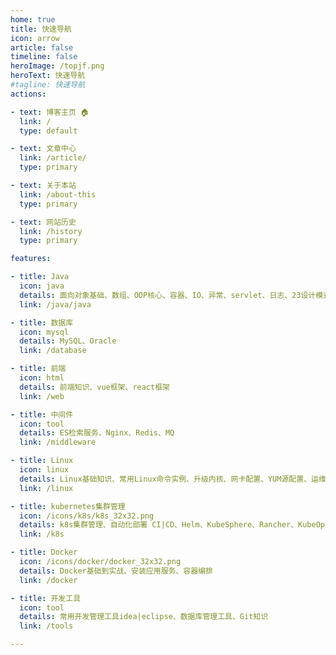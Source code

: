 ```yaml
---
home: true
title: 快速导航
icon: arrow
article: false
timeline: false
heroImage: /topjf.png
heroText: 快速导航
#tagline: 快速导航
actions:

- text: 博客主页 🏠
  link: /
  type: default

- text: 文章中心
  link: /article/
  type: primary

- text: 关于本站
  link: /about-this
  type: primary

- text: 网站历史
  link: /history
  type: primary

features:

- title: Java
  icon: java
  details: 面向对象基础、数组、OOP核心、容器、IO、异常、servlet、日志、23设计模式、异步、分布式服务、JVM、swagger、OSS服务等。
  link: /java/java

- title: 数据库
  icon: mysql
  details: MySQL、Oracle
  link: /database

- title: 前端
  icon: html
  details: 前端知识、vue框架、react框架
  link: /web

- title: 中间件
  icon: tool
  details: ES检索服务、Nginx、Redis、MQ
  link: /middleware

- title: Linux
  icon: linux
  details: Linux基础知识、常用Linux命令实例、升级内核、网卡配置、YUM源配置、运维监控工具、ansible管理工具、jenkins自动部署、命令大全
  link: /linux

- title: kubernetes集群管理
  icon: /icons/k8s/k8s_32x32.png
  details: k8s集群管理、自动化部署 CI|CD、Helm、KubeSphere、Rancher、KubeOperator
  link: /k8s

- title: Docker
  icon: /icons/docker/docker_32x32.png
  details: Docker基础到实战、安装应用服务、容器编排
  link: /docker

- title: 开发工具
  icon: tool
  details: 常用开发管理工具idea|eclipse、数据库管理工具、Git知识
  link: /tools

---
```


<!-- @include: ../README.md#recent-home -->

